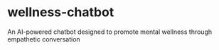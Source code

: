 # wellness-chatbot
An AI-powered chatbot designed to promote mental wellness through empathetic conversation
